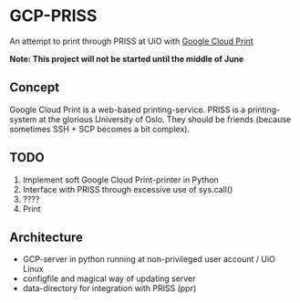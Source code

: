 GCP-PRISS
=========

An attempt to print through PRISS at UiO with [Google Cloud Print](http://developer.google.com/cloud-print)

**Note: This project will not be started until the middle of June**

Concept
-------

Google Cloud Print is a web-based printing-service. PRISS is a printing-system at the glorious University of Oslo. They should be friends (because sometimes SSH + SCP becomes a bit complex).

TODO
----

1. Implement soft Google Cloud Print-printer in Python
2. Interface with PRISS through excessive use of sys.call()
3. ????
4. Print 

Architecture
------------

- GCP-server in python running at non-privileged user account / UiO Linux
- configfile and magical way of updating server
- data-directory for integration with PRISS (ppr) 
